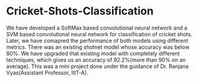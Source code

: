 # Cricket-Shots-Classification 
We have developed a SoftMax based convolutional neural network and a SVM based convolutional neural network for classification of cricket shots.
Later, we have comapred the performance of both models using different metrics. There was an existing shotnet model whose accuracy was below 80%. We have upgraded that existing model with completely different techniques, which gives us an accuracy of 92.2%(more than 90% on an average). 
This was a mini project done under the guidance of Dr. Ranjana Vyas(Assistant Professor, IIIT-A). 
